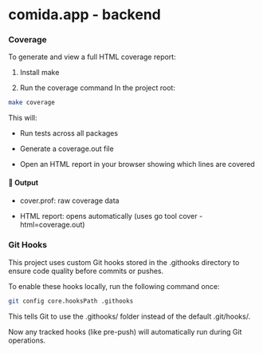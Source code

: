 # comida.app - backend

### Coverage

To generate and view a full HTML coverage report:

1. Install make

2. Run the coverage command
   In the project root:

```bash
make coverage
```

This will:

- Run tests across all packages

- Generate a coverage.out file

- Open an HTML report in your browser showing which lines are covered

#### 📁 Output

- cover.prof: raw coverage data

- HTML report: opens automatically (uses go tool cover -html=coverage.out)

### Git Hooks

This project uses custom Git hooks stored in the .githooks directory to ensure code quality before commits or pushes.

To enable these hooks locally, run the following command once:

```bash
git config core.hooksPath .githooks
```

This tells Git to use the .githooks/ folder instead of the default .git/hooks/.

Now any tracked hooks (like pre-push) will automatically run during Git operations.
